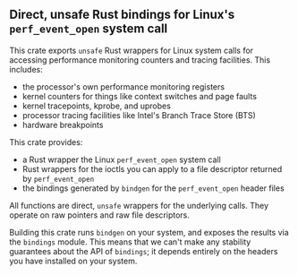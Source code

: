 ## Direct, unsafe Rust bindings for Linux's `perf_event_open` system call

This crate exports `unsafe` Rust wrappers for Linux system calls for accessing
performance monitoring counters and tracing facilities. This includes:

- the processor's own performance monitoring registers
- kernel counters for things like context switches and page faults
- kernel tracepoints, kprobe, and uprobes
- processor tracing facilities like Intel's Branch Trace Store (BTS)
- hardware breakpoints

This crate provides:

- a Rust wrapper the Linux `perf_event_open` system call
- Rust wrappers for the ioctls you can apply to a file descriptor returned by `perf_event_open`
- the bindings generated by `bindgen` for the `perf_event_open` header files

All functions are direct, `unsafe` wrappers for the underlying calls. They
operate on raw pointers and raw file descriptors.

Building this crate runs `bindgen` on your system, and exposes the results via
the `bindings` module. This means that we can't make any stability guarantees
about the API of `bindings`; it depends entirely on the headers you have
installed on your system.
